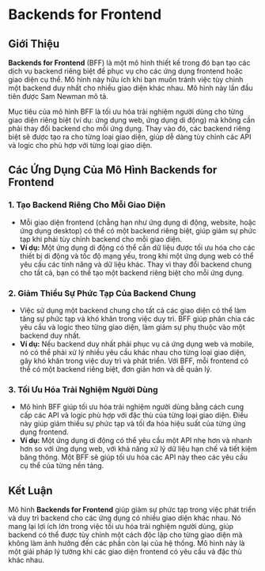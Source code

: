 # Backends for Frontend

## Giới Thiệu

**Backends for Frontend** (BFF) là một mô hình thiết kế trong đó bạn tạo các dịch vụ backend riêng biệt để phục vụ cho các ứng dụng frontend hoặc giao diện cụ thể. Mô hình này hữu ích khi bạn muốn tránh việc tùy chỉnh một backend duy nhất cho nhiều giao diện khác nhau. Mô hình này lần đầu tiên được Sam Newman mô tả.

Mục tiêu của mô hình BFF là tối ưu hóa trải nghiệm người dùng cho từng giao diện riêng biệt (ví dụ: ứng dụng web, ứng dụng di động) mà không cần phải thay đổi backend cho mỗi ứng dụng. Thay vào đó, các backend riêng biệt sẽ được tạo ra cho từng loại giao diện, giúp dễ dàng tùy chỉnh các API và logic cho phù hợp với từng loại giao diện.

## Các Ứng Dụng Của Mô Hình Backends for Frontend

### 1. **Tạo Backend Riêng Cho Mỗi Giao Diện**
   - Mỗi giao diện frontend (chẳng hạn như ứng dụng di động, website, hoặc ứng dụng desktop) có thể có một backend riêng biệt, giúp giảm sự phức tạp khi phải tùy chỉnh backend cho mỗi giao diện.
   - **Ví dụ:** Một ứng dụng di động có thể cần dữ liệu được tối ưu hóa cho các thiết bị di động và tốc độ mạng yếu, trong khi một ứng dụng web có thể yêu cầu các tính năng và dữ liệu khác. Thay vì thay đổi backend chung cho tất cả, bạn có thể tạo một backend riêng biệt cho mỗi ứng dụng.

### 2. **Giảm Thiểu Sự Phức Tạp Của Backend Chung**
   - Việc sử dụng một backend chung cho tất cả các giao diện có thể làm tăng sự phức tạp và khó khăn trong việc duy trì. BFF giúp phân chia các yêu cầu và logic theo từng giao diện, làm giảm sự phụ thuộc vào một backend duy nhất.
   - **Ví dụ:** Nếu backend duy nhất phải phục vụ cả ứng dụng web và mobile, nó có thể phải xử lý nhiều yêu cầu khác nhau cho từng loại giao diện, gây khó khăn trong việc duy trì và phát triển. Với BFF, mỗi frontend có thể có một backend riêng biệt, đơn giản hơn và dễ quản lý.

### 3. **Tối Ưu Hóa Trải Nghiệm Người Dùng**
   - Mô hình BFF giúp tối ưu hóa trải nghiệm người dùng bằng cách cung cấp các API và logic phù hợp với đặc thù của từng loại giao diện. Điều này giúp giảm thiểu sự phức tạp và tối đa hóa hiệu suất của từng ứng dụng frontend.
   - **Ví dụ:** Một ứng dụng di động có thể yêu cầu một API nhẹ hơn và nhanh hơn so với ứng dụng web, với khả năng xử lý dữ liệu hạn chế và tiết kiệm băng thông. Một BFF sẽ giúp tối ưu hóa các API này theo các yêu cầu cụ thể của từng nền tảng.

## Kết Luận

Mô hình **Backends for Frontend** giúp giảm sự phức tạp trong việc phát triển và duy trì backend cho các ứng dụng có nhiều giao diện khác nhau. Nó mang lại lợi ích lớn trong việc tối ưu hóa trải nghiệm người dùng, giúp backend có thể được tùy chỉnh một cách độc lập cho từng giao diện mà không làm ảnh hưởng đến các phần còn lại của hệ thống. Mô hình này là một giải pháp lý tưởng khi các giao diện frontend có yêu cầu và đặc thù khác nhau.
